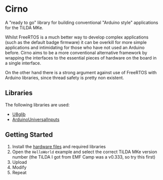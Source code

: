 Cirno
=====

A "ready to go" library for building conventional "Arduino style" applications for the TiLDA MKe.

Whilst FreeRTOS is a much better way to develop complex applications (such as the default badge firmware) it can be overkill for more simple applications and intimidating for those who have not used an Arduino before. Cirno aims to be a more conventional alternative framework by wrapping the interfaces to the essential pieces of hardware on the board in a single interface.

On the other hand there is a strong argument against use of FreeRTOS with Arduino libraries, since thread safety is pretty non existent.

Libraries
---------

The following libraries are used:

- [U8glib](https://code.google.com/p/u8glib/)
- [ArduinoUniversalInputs](https://github.com/DanNixon/ArduinoUniversalInputs)

Getting Started
---------------

1.  Install the [hardware files](https://github.com/DanNixon/ArduinoTiLDAHardware) and required libraries
2.  Open the `HelloWorld` example and select the correct TiLDA MKe version number (the TiLDA I got from EMF Camp was a v0.333, so try this first)
3.  Upload
4.  Modify
5.  Repeat
